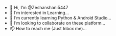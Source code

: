 - 👋 Hi, I’m @Zeshanshani5447
- 👀 I’m interested in Learning...
- 🌱 I’m currently learning Python & Android Studio...
- 💞️ I’m looking to collaborate on these platform...
- 📫 How to reach me (Just Inbox me)...

<!---
Zeshanshani5447/Zeshanshani5447 is a ✨ special ✨ repository because its `README.md` (this file) appears on your GitHub profile.
You can click the Preview link to take a look at your changes.
--->
